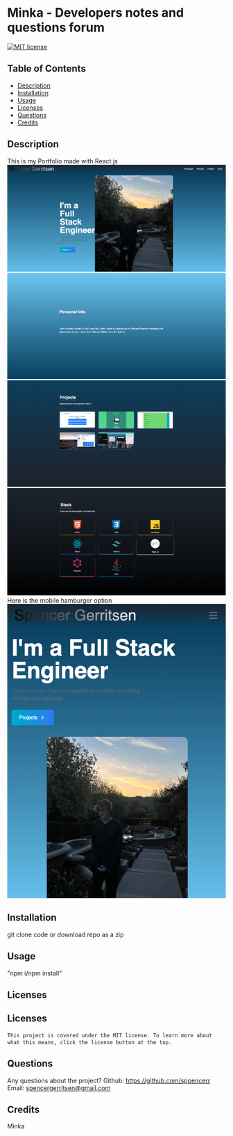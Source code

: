 # Minka - Developers notes and questions forum
  [![MIT license](https://img.shields.io/badge/License-MIT-yellow.svg)](https://lbesson.mit-license.org/)
  ## Table of Contents
  * [Description](#description)
  * [Installation](#installation)
  * [Usage](#usage)
  * [Licenses](#licenses)
  * [Questions](#questions)
  * [Credits](#credits)



  ## Description <a name="description"></a>
  This is my Portfolio made with React.js
  ![homepage](./src/img/readme/homepage.png)
  ![personal info](./src/img/readme/personal.png)
  ![projects](./src/img/readme/projects.png)
  ![stack](./src/img/readme/stack.png)
  Here is the mobile hamburger option
  ![mobile](./src/img/readme/mobile.png)
## Installation <a name="installation"></a>
 git clone code or download repo as a zip
## Usage <a name="usage"></a>
"npm i/npm install"
## Licenses <a name="licenses"></a>
  ## Licenses
    This project is covered under the MIT license. To learn more about what this means, click the license button at the top.
## Questions <a name="questions"></a>
Any questions about the project?
Github: https://github.com/sppencerr
Email: spencergerritsen@gmail.com
## Credits <a name="credits"></a>
Minka

